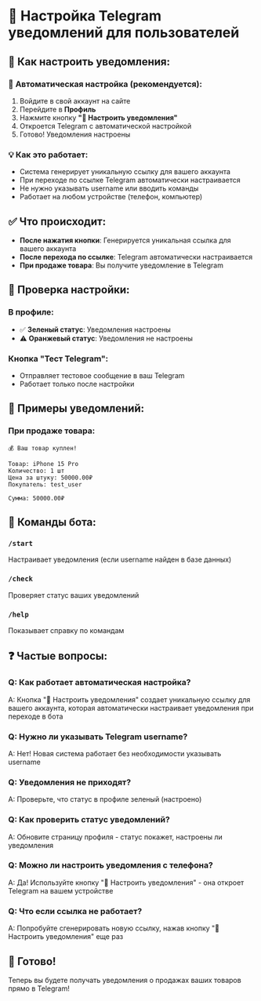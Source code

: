# 📱 Настройка Telegram уведомлений для пользователей

## 🎯 Как настроить уведомления:

### 🚀 **Автоматическая настройка (рекомендуется):**
1. Войдите в свой аккаунт на сайте
2. Перейдите в **Профиль**
3. Нажмите кнопку **"📱 Настроить уведомления"**
4. Откроется Telegram с автоматической настройкой
5. Готово! Уведомления настроены

### 💡 **Как это работает:**
- Система генерирует уникальную ссылку для вашего аккаунта
- При переходе по ссылке Telegram автоматически настраивается
- Не нужно указывать username или вводить команды
- Работает на любом устройстве (телефон, компьютер)

## ✅ Что происходит:

- **После нажатия кнопки**: Генерируется уникальная ссылка для вашего аккаунта
- **После перехода по ссылке**: Telegram автоматически настраивается
- **При продаже товара**: Вы получите уведомление в Telegram

## 🔧 Проверка настройки:

### В профиле:
- ✅ **Зеленый статус**: Уведомления настроены
- ⚠️ **Оранжевый статус**: Уведомления не настроены

### Кнопка "Тест Telegram":
- Отправляет тестовое сообщение в ваш Telegram
- Работает только после настройки

## 📱 Примеры уведомлений:

### При продаже товара:
```
💰 Ваш товар куплен!

Товар: iPhone 15 Pro
Количество: 1 шт
Цена за штуку: 50000.00₽
Покупатель: test_user

Сумма: 50000.00₽
```

## 🤖 Команды бота:

### `/start`
Настраивает уведомления (если username найден в базе данных)

### `/check`
Проверяет статус ваших уведомлений

### `/help`
Показывает справку по командам

## ❓ Частые вопросы:

### Q: Как работает автоматическая настройка?
A: Кнопка "📱 Настроить уведомления" создает уникальную ссылку для вашего аккаунта, которая автоматически настраивает уведомления при переходе в бота

### Q: Нужно ли указывать Telegram username?
A: Нет! Новая система работает без необходимости указывать username

### Q: Уведомления не приходят?
A: Проверьте, что статус в профиле зеленый (настроено)

### Q: Как проверить статус уведомлений?
A: Обновите страницу профиля - статус покажет, настроены ли уведомления

### Q: Можно ли настроить уведомления с телефона?
A: Да! Используйте кнопку "📱 Настроить уведомления" - она откроет Telegram на вашем устройстве

### Q: Что если ссылка не работает?
A: Попробуйте сгенерировать новую ссылку, нажав кнопку "📱 Настроить уведомления" еще раз

## 🎉 Готово!

Теперь вы будете получать уведомления о продажах ваших товаров прямо в Telegram!
